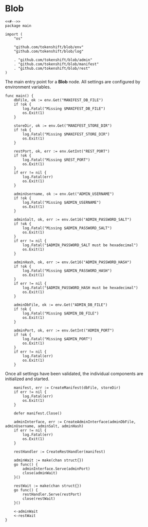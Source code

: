 # Blob

	<<#-->>
	package main

	import (
		"os"

		"github.com/tokenshift/blob/env"
		"github.com/tokenshift/blob/log"

		. "github.com/tokenshift/blob/admin"
		. "github.com/tokenshift/blob/manifest"
		. "github.com/tokenshift/blob/rest"
	)

The main entry point for a **Blob** node. All settings are configured by
environment variables.

	func main() {
		dbFile, ok := env.Get("MANIFEST_DB_FILE")
		if !ok {
			log.Fatal("Missing $MANIFEST_DB_FILE")
			os.Exit(1)
		}

		storeDir, ok := env.Get("MANIFEST_STORE_DIR")
		if !ok {
			log.Fatal("Missing $MANIFEST_STORE_DIR")
			os.Exit(1)
		}

		restPort, ok, err := env.GetInt("REST_PORT")
		if !ok {
			log.Fatal("Missing $REST_PORT")
			os.Exit(1)
		}
		if err != nil {
			log.Fatal(err)
			os.Exit(1)
		}

		adminUsername, ok := env.Get("ADMIN_USERNAME")
		if !ok {
			log.Fatal("Missing $ADMIN_USERNAME")
			os.Exit(1)
		}

		adminSalt, ok, err := env.Get16("ADMIN_PASSWORD_SALT")
		if !ok {
			log.Fatal("Missing $ADMIN_PASSWORD_SALT")
			os.Exit(1)
		}
		if err != nil {
			log.Fatal("$ADMIN_PASSWORD_SALT must be hexadecimal")
			os.Exit(1)
		}

		adminHash, ok, err := env.Get16("ADMIN_PASSWORD_HASH")
		if !ok {
			log.Fatal("Missing $ADMIN_PASSWORD_HASH")
			os.Exit(1)
		}
		if err != nil {
			log.Fatal("$ADMIN_PASSWORD_HASH must be hexadecimal")
			os.Exit(1)
		}

		adminDbFile, ok := env.Get("ADMIN_DB_FILE")
		if !ok {
			log.Fatal("Missing $ADMIN_DB_FILE")
			os.Exit(1)
		}

		adminPort, ok, err := env.GetInt("ADMIN_PORT")
		if !ok {
			log.Fatal("Missing $ADMIN_PORT")
			os.Exit(1)
		}
		if err != nil {
			log.Fatal(err)
			os.Exit(1)
		}

Once all settings have been validated, the individual components are
initialized and started.

		manifest, err := CreateManifest(dbFile, storeDir)
		if err != nil {
			log.Fatal(err)
			os.Exit(1)
		}

		defer manifest.Close()

		adminInterface, err := CreateAdminInterface(adminDbFile, adminUsername, adminSalt, adminHash)
		if err != nil {
			log.Fatal(err)
			os.Exit(1)
		}

		restHandler := CreateRestHandler(manifest)

		adminWait := make(chan struct{})
		go func() {
			adminInterface.Serve(adminPort)
			close(adminWait)
		}()

		restWait := make(chan struct{})
		go func() {
			restHandler.Serve(restPort)
			close(restWait)
		}()

		<-adminWait
		<-restWait
	}
